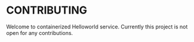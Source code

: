 # CONTRIBUTING

Welcome to containerized Helloworld service. Currently this project is not open for any contributions.
